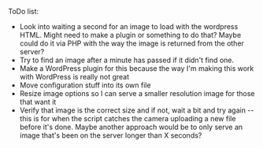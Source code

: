 ToDo list:

- Look into waiting a second for an image to load with the wordpress HTML.  Might need to make a plugin or something to do that?  Maybe could do it via PHP with the way the image is returned from the other server?
- Try to find an image after a minute has passed if it didn't find one.
- Make a WordPress plugin for this because the way I'm making this work with WordPress is really not great
- Move configuration stuff into its own file
- Resize image options so I can serve a smaller resolution image for those that want it
- Verify that image is the correct size and if not, wait a bit and try again -- this is for when the script catches the camera uploading a new file before it's done.  Maybe another approach would be to only serve an image that's been on the server longer than X seconds?

